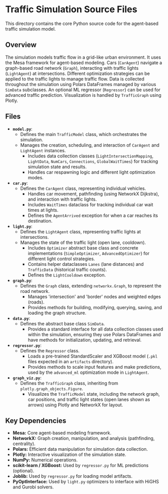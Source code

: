 # Traffic Simulation Source Files

This directory contains the core Python source code for the agent-based traffic simulation model.

## Overview

The simulation models traffic flow in a grid-like urban environment. It uses the Mesa framework for agent-based modeling. Cars (`CarAgent`) navigate a graph-based road network (`Graph`), interacting with traffic lights (`LightAgent`) at intersections. Different optimization strategies can be applied to the traffic lights to manage traffic flow. Data is collected throughout the simulation using Polars DataFrames managed by various `SimData` subclasses. An optional ML regressor (`Regressor`) can be used for advanced traffic prediction. Visualization is handled by `TrafficGraph` using Plotly.

## Files

* **`model.py`**:
  * Defines the main `TrafficModel` class, which orchestrates the simulation.
  * Manages the creation, scheduling, and interaction of `CarAgent` and `LightAgent` instances.
    * Includes data collection classes (`LightIntersectionMapping`, `LightData`, `NumCars`, `Connections`, `GlobalWaitTimes`) for tracking simulation state and results.
    * Handles car respawning logic and different light optimization modes.
* **`car.py`**:
  * Defines the `CarAgent` class, representing individual vehicles.
    * Handles car movement, pathfinding (using NetworkX Dijkstra), and interaction with traffic lights.
    * Includes `WaitTimes` dataclass for tracking individual car wait times at lights.
    * Defines the `AgentArrived` exception for when a car reaches its destination.
* **`light.py`**:
  * Defines the `LightAgent` class, representing traffic lights at intersections.
  * Manages the state of the traffic light (open lane, cooldown).
    * Includes `Optimizer` abstract base class and concrete implementations (`SimpleOptimizer`, `AdvancedOptimizer`) for different light control strategies.
    * Contains helper dataclasses `Lanes` (lane distances) and `TrafficData` (historical traffic counts).
    * Defines the `LightCooldown` exception.
* **`graph.py`**:
  * Defines the `Graph` class, extending `networkx.Graph`, to represent the road network.
    * Manages 'intersection' and 'border' nodes and weighted edges (roads).
    * Provides methods for building, modifying, querying, saving, and loading the graph structure.
* **`data.py`**:
  * Defines the abstract base class `SimData`.
    * Provides a standard interface for all data collection classes used within the simulation, ensuring they use Polars DataFrames and have methods for initialization, updating, and retrieval.
* **`regressor.py`**:
  * Defines the `Regressor` class.
    * Loads a pre-trained StandardScaler and XGBoost model (`.pkl` files expected in an `artifacts` directory).
    * Provides methods to scale input features and make predictions, used by the `advanced_ml` optimization mode in `LightAgent`.
* **`graph_viz.py`**:
  * Defines the `TrafficGraph` class, inheriting from `plotly.graph_objects.Figure`.
    * Visualizes the `TrafficModel` state, including the network graph, car positions, and traffic light states (open lanes shown as arrows) using Plotly and NetworkX for layout.

## Key Dependencies

* **Mesa:** Core agent-based modeling framework.
* **NetworkX:** Graph creation, manipulation, and analysis (pathfinding, centrality).
* **Polars:** Efficient data manipulation for simulation data collection.
* **Plotly:** Interactive visualization of the simulation state.
* **NumPy:** Numerical operations.
* **scikit-learn / XGBoost:** Used by `regressor.py` for ML predictions (optional).
* **Joblib:** Used by `regressor.py` for loading model artifacts.
* **PyOptInterface:** Used by `light.py` optimizers to interface with HiGHS and Gurobi solvers.
